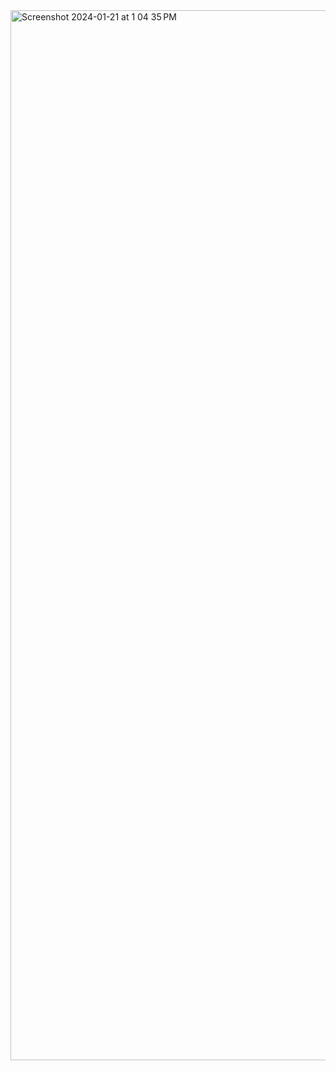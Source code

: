 <img width="1680" alt="Screenshot 2024-01-21 at 1 04 35 PM" src="https://github.com/ujjwaleee26/GraphQL-SpringBoot/assets/138270264/0a3326b6-8919-4ff3-a66d-ad461e0facbc">

